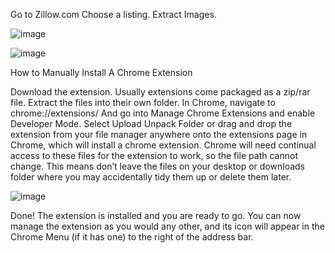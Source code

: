 
Go to Zillow.com
Choose a listing.
Extract Images.

![image](https://github.com/user-attachments/assets/f0877d97-149f-406b-8a0a-9a0217eae6f6)

![image](https://github.com/user-attachments/assets/dcb5be80-6e5f-4d5f-b084-cca76c069e7b)


How to Manually Install A Chrome Extension

Download the extension. Usually extensions come packaged as a zip/rar file. Extract the files into their own folder. In Chrome, navigate to chrome://extensions/ And go into Manage Chrome Extensions and enable Developer Mode. Select Upload Unpack Folder or drag and drop the extension from your file manager anywhere onto the extensions page in Chrome,
which will install a chrome extension. Chrome will need continual access to these files for the extension to work, so the file path cannot change. This means don’t leave the files on your desktop or downloads folder where you may accidentally tidy them up or delete them later.



![image](https://github.com/user-attachments/assets/2c05db42-302a-4286-acdd-956e58cfdec6)

Done! The extension is installed and you are ready to go. You can now manage the extension as you would any other, and its icon will appear in the Chrome Menu (if it has one) to the right of the address bar.
